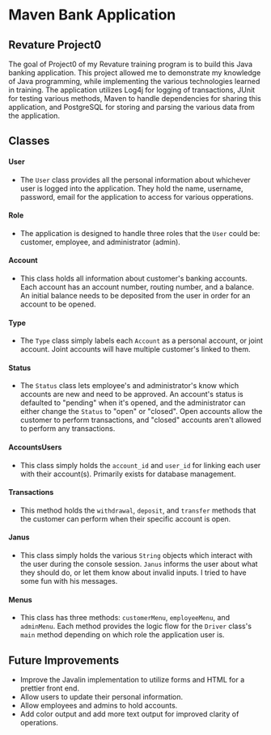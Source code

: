 # **Maven Bank Application**

## **Revature Project0**

The goal of Project0 of my Revature training program is to build this Java banking application. This project allowed me to demonstrate my knowledge of Java programming, while implementing the various technologies learned in training. The application utilizes Log4j for logging of transactions, JUnit for testing various methods, Maven to handle dependencies for sharing this application, and PostgreSQL for storing and parsing the various data from the application.

## **Classes**

#### **User**

- The `User` class provides all the personal information about whichever user is logged into the application. They hold the name, username, password, email for the application to access for various opperations.

#### **Role**

- The application is designed to handle three roles that the `User` could be: customer, employee, and administrator (admin).

#### **Account**

- This class holds all information about customer's banking accounts. Each account has an account number, routing number, and a balance. An initial balance needs to be deposited from the user in order for an account to be opened.

#### **Type**

- The `Type` class simply labels each `Account` as a personal account, or joint account. Joint accounts will have multiple customer's linked to them.

#### **Status**

- The `Status` class lets employee's and administrator's know which accounts are new and need to be approved. An account's status is defaulted to "pending" when it's opened, and the administrator can either change the `Status` to "open" or "closed". Open accounts allow the customer to perform transactions, and "closed" accounts aren't allowed to perform any transactions.

#### **AccountsUsers**

- This class simply holds the `account_id` and `user_id` for linking each user with their account(s). Primarily exists for database management.

#### **Transactions**

- This method holds the `withdrawal`, `deposit`, and `transfer` methods that the customer can perform when their specific account is open.

#### **Janus**

- This class simply holds the various `String` objects which interact with the user during the console session. `Janus` informs the user about what they should do, or let them know about invalid inputs. I tried to have some fun with his messages.

#### **Menus**

- This class has three methods: `customerMenu`, `employeeMenu`, and `adminMenu`. Each method provides the logic flow for the `Driver` class's `main` method depending on which role the application user is.

## **Future Improvements**

- Improve the Javalin implementation to utilize forms and HTML for a prettier front end.
- Allow users to update their personal information.
- Allow employees and admins to hold accounts.
- Add color output and add more text output for improved clarity of operations.
